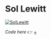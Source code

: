 # Sol Lewitt

[![SolLewitt](https://user-images.githubusercontent.com/76476647/113612317-f7dd7280-964f-11eb-9e4f-b49591d53469.png "SolLewitt")](https://editor.p5js.org/Lucilla/full/_pgwB3LS8)

_Code here_ :point_right: [+](https://editor.p5js.org/Lucilla/full/_pgwB3LS8)
